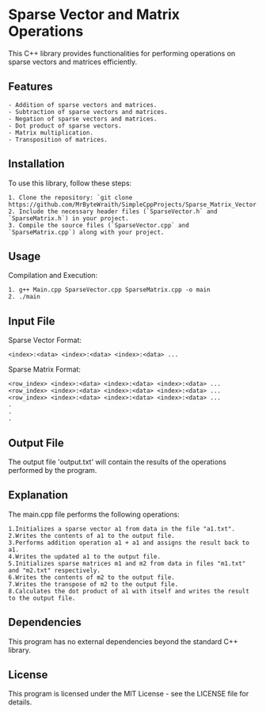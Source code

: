 # Sparse Vector and Matrix Operations

This C++ library provides functionalities for performing operations on sparse vectors and matrices efficiently.



## Features
	- Addition of sparse vectors and matrices.
	- Subtraction of sparse vectors and matrices.
	- Negation of sparse vectors and matrices.
	- Dot product of sparse vectors.
	- Matrix multiplication.
	- Transposition of matrices.



## Installation

To use this library, follow these steps:

	1. Clone the repository: `git clone https://github.com/MrByteWraith/SimpleCppProjects/Sparse_Matrix_Vector.git`
	2. Include the necessary header files (`SparseVector.h` and `SparseMatrix.h`) in your project.
	3. Compile the source files (`SparseVector.cpp` and `SparseMatrix.cpp`) along with your project.



## Usage

Compilation and Execution:

	1. g++ Main.cpp SparseVector.cpp SparseMatrix.cpp -o main
	2. ./main


## Input File

Sparse Vector Format:

	<index>:<data> <index>:<data> <index>:<data> ...

Sparse Matrix Format:

	<row_index> <index>:<data> <index>:<data> <index>:<data> ...
	<row_index> <index>:<data> <index>:<data> <index>:<data> ...
	<row_index> <index>:<data> <index>:<data> <index>:<data> ...
	.
	.
	.


## Output File

The output file 'output.txt' will contain the results of the operations performed by the program.
	


## Explanation

The main.cpp file performs the following operations:

	1.Initializes a sparse vector a1 from data in the file "a1.txt".
	2.Writes the contents of a1 to the output file.
	3.Performs addition operation a1 + a1 and assigns the result back to a1.
	4.Writes the updated a1 to the output file.
	5.Initializes sparse matrices m1 and m2 from data in files "m1.txt" and "m2.txt" respectively.
	6.Writes the contents of m2 to the output file.
	7.Writes the transpose of m2 to the output file.
	8.Calculates the dot product of a1 with itself and writes the result to the output file.



## Dependencies

This program has no external dependencies beyond the standard C++ library.



## License
This program is licensed under the MIT License - see the LICENSE file for details.
